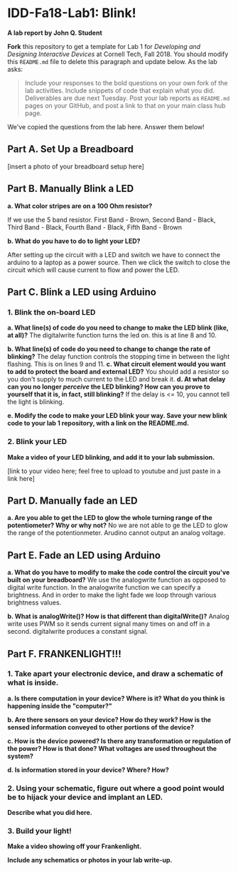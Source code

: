 # IDD-Fa18-Lab1: Blink!

**A lab report by John Q. Student**

**Fork** this repository to get a template for Lab 1 for *Developing and Designing Interactive Devices* at Cornell Tech, Fall 2018. You should modify this `README.md` file to delete this paragraph and update below. As the lab asks:

> Include your responses to the bold questions on your own fork of the lab activities. Include snippets of code that explain what you did. Deliverables are due next Tuesday. Post your lab reports as `README.md` pages on your GitHub, and post a link to that on your main class hub page.

We've copied the questions from the lab here. Answer them below!

## Part A. Set Up a Breadboard

[insert a photo of your breadboard setup here]


## Part B. Manually Blink a LED

**a. What color stripes are on a 100 Ohm resistor?**

 If we use the 5 band resistor. 
 First Band - Brown, Second Band - Black, Third Band - Black, Fourth Band - Black, Fifth Band - Brown
 
**b. What do you have to do to light your LED?**

After setting up the circuit with a LED and switch we have to connect the arduino to a laptop as a power source. Then we click the switch to close the circuit which will cause current to flow and power the LED.

## Part C. Blink a LED using Arduino

### 1. Blink the on-board LED

**a. What line(s) of code do you need to change to make the LED blink (like, at all)?**
The digitalwrite function turns the led on. this is at line 8 and 10.

**b. What line(s) of code do you need to change to change the rate of blinking?**
The delay function controls the stopping time in between the light flashing. This is on lines 9 and 11.
**c. What circuit element would you want to add to protect the board and external LED?**
 You should add a resistor so you don't supply to much current to the LED and break it.
**d. At what delay can you no longer *perceive* the LED blinking? How can you prove to yourself that it is, in fact, still blinking?**
If the delay is <= 10, you cannot tell the light is blinking. 

**e. Modify the code to make your LED blink your way. Save your new blink code to your lab 1 repository, with a link on the README.md.**


### 2. Blink your LED

**Make a video of your LED blinking, and add it to your lab submission.**

[link to your video here; feel free to upload to youtube and just paste in a link here]


## Part D. Manually fade an LED

**a. Are you able to get the LED to glow the whole turning range of the potentiometer? Why or why not?**
No we are not able to ge the LED to glow the range of the potentionmeter. Arudino cannot output an analog voltage.

## Part E. Fade an LED using Arduino

**a. What do you have to modify to make the code control the circuit you've built on your breadboard?**
We use the analogwrite function as opposed to digital write function. In the analogwrite function we can specify a brightness.
And in order to make the light fade we loop through various brightness values.

**b. What is analogWrite()? How is that different than digitalWrite()?**
Analog write uses PWM so it sends current signal many times on and off in a second. digitalwrite produces a constant signal. 

## Part F. FRANKENLIGHT!!!

### 1. Take apart your electronic device, and draw a schematic of what is inside. 

**a. Is there computation in your device? Where is it? What do you think is happening inside the "computer?"**

**b. Are there sensors on your device? How do they work? How is the sensed information conveyed to other portions of the device?**

**c. How is the device powered? Is there any transformation or regulation of the power? How is that done? What voltages are used throughout the system?**

**d. Is information stored in your device? Where? How?**

### 2. Using your schematic, figure out where a good point would be to hijack your device and implant an LED.

**Describe what you did here.**

### 3. Build your light!

**Make a video showing off your Frankenlight.**

**Include any schematics or photos in your lab write-up.**

